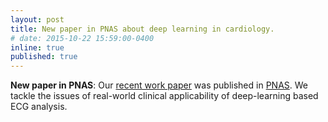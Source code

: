 ```yaml
---
layout: post
title: New paper in PNAS about deep learning in cardiology.
# date: 2015-10-22 15:59:00-0400
inline: true
published: true
---
```


**New paper in PNAS**:
Our [recent work paper](https://www.pnas.org/content/118/24/e2020620118) was published
in [PNAS](https://pnas.org). We tackle the issues of real-world clinical applicability of deep-learning based ECG analysis.

